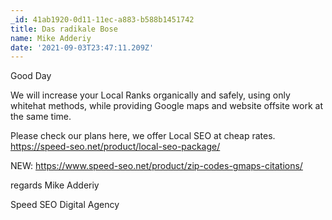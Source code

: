 ```yaml
---
_id: 41ab1920-0d11-11ec-a883-b588b1451742
title: Das radikale Bose
name: Mike Adderiy
date: '2021-09-03T23:47:11.209Z'
---
```

Good Day 
 
We will increase your Local Ranks organically and safely, using only whitehat methods, while providing Google maps and website offsite work at the same time. 
 
Please check our plans here, we offer Local SEO at cheap rates. 
https://speed-seo.net/product/local-seo-package/ 
 
NEW: 
https://www.speed-seo.net/product/zip-codes-gmaps-citations/ 
 
regards 
Mike Adderiy
 
Speed SEO Digital Agency
